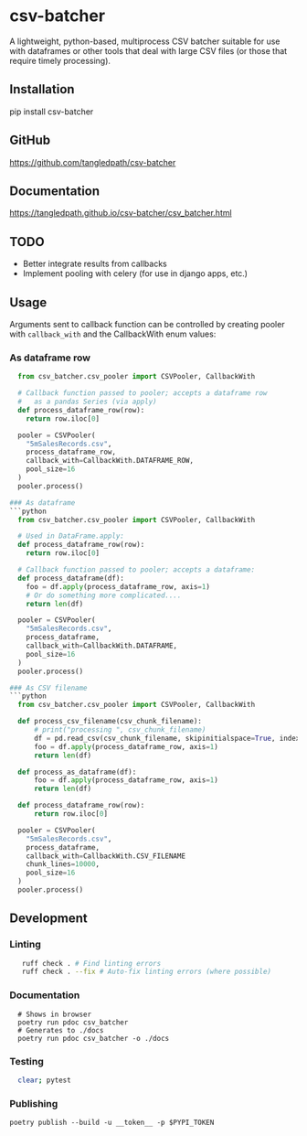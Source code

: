 # csv-batcher
A lightweight, python-based, multiprocess CSV batcher suitable for
use with dataframes or other tools that deal with large CSV files (or those that require timely processing).

## Installation
pip install csv-batcher

## GitHub
https://github.com/tangledpath/csv-batcher

## Documentation
https://tangledpath.github.io/csv-batcher/csv_batcher.html

## TODO
* Better integrate results from callbacks
* Implement pooling with celery (for use in django apps, etc.)
## Usage
Arguments sent to callback function can be controlled by
creating pooler with `callback_with` and the CallbackWith enum
values:

### As dataframe row
```python
  from csv_batcher.csv_pooler import CSVPooler, CallbackWith

  # Callback function passed to pooler; accepts a dataframe row
  #   as a pandas Series (via apply)
  def process_dataframe_row(row):
    return row.iloc[0]

  pooler = CSVPooler(
    "5mSalesRecords.csv",
    process_dataframe_row,
    callback_with=CallbackWith.DATAFRAME_ROW,
    pool_size=16
  )
  pooler.process()

### As dataframe
```python
  from csv_batcher.csv_pooler import CSVPooler, CallbackWith

  # Used in DataFrame.apply:
  def process_dataframe_row(row):
    return row.iloc[0]

  # Callback function passed to pooler; accepts a dataframe:
  def process_dataframe(df):
    foo = df.apply(process_dataframe_row, axis=1)
    # Or do something more complicated....
    return len(df)

  pooler = CSVPooler(
    "5mSalesRecords.csv",
    process_dataframe,
    callback_with=CallbackWith.DATAFRAME,
    pool_size=16
  )
  pooler.process()

### As CSV filename
```python
  from csv_batcher.csv_pooler import CSVPooler, CallbackWith

  def process_csv_filename(csv_chunk_filename):
      # print("processing ", csv_chunk_filename)
      df = pd.read_csv(csv_chunk_filename, skipinitialspace=True, index_col=None)
      foo = df.apply(process_dataframe_row, axis=1)
      return len(df)

  def process_as_dataframe(df):
      foo = df.apply(process_dataframe_row, axis=1)
      return len(df)

  def process_dataframe_row(row):
      return row.iloc[0]

  pooler = CSVPooler(
    "5mSalesRecords.csv",
    process_dataframe,
    callback_with=CallbackWith.CSV_FILENAME
    chunk_lines=10000,
    pool_size=16
  )
  pooler.process()
```
## Development
### Linting
```bash
   ruff check . # Find linting errors
   ruff check . --fix # Auto-fix linting errors (where possible)
```

### Documentation
```
  # Shows in browser
  poetry run pdoc csv_batcher
  # Generates to ./docs
  poetry run pdoc csv_batcher -o ./docs
```

### Testing
```bash
  clear; pytest
```

### Publishing
`poetry publish --build -u __token__ -p $PYPI_TOKEN`
